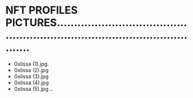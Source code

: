 # NFT PROFILES PICTURES..................................................................................................
- 0xlissa (1).jpg.
- 0xlissa (2).jpg
- 0xlissa (3).jpg
- 0xlissa (4).jpg
- 0xlissa (5).jpg
..
